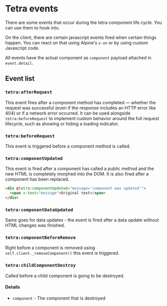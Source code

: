 # Tetra events

There are some events that occur during the tetra component life cycle. You can use them to hook into.


On the client, there are certain javascript events fired when certain things happen. You can react on that using Alpine's `x-on` or by using custom Javascript code.

All events have the actual component as `component` payload attached in `event.detail`.

## Event list

### `tetra:afterRequest`

This event fires after a component method has completed — whether the request was successful (even if the response includes an HTTP error like 404) or if a network error occurred. It can be used alongside `tetra:beforeRequest` to implement custom behavior around the full request lifecycle, such as showing or hiding a loading indicator.


### `tetra:beforeRequest`

This event is triggered before a component method is called.


### `tetra:componentUpdated`
This event is fired after a component has called a public method and the new HTML is completely morphed into the DOM.
It is also fired after a component has been replaced.

```html
<div @tetra:componentUpdated="message='component was updated'">
  <span x-text="message">Original text</span>
</div>
```

### `tetra:componentDataUpdated`

Same goes for data updates - the event is fired after a data update without HTML changes was finished.

### `tetra:componentBeforeRemove`

Right before a component is removed using `self.client._removeComponent()` this event is triggered.

### `tetra:childComponentDestroy`

Called before a child component is going to be destroyed.

#### Details

* `component` - The component that is destroyed